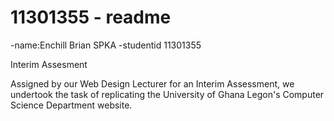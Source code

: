 # 11301355 - readme

-name:Enchill Brian SPKA
-studentid 11301355

Interim Assesment

Assigned by our Web Design Lecturer for an Interim Assessment, we undertook the task of replicating the University of Ghana Legon's Computer Science Department website.


